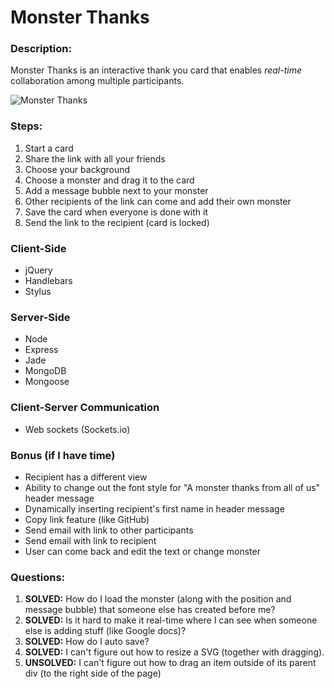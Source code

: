 # Monster Thanks

### Description:
Monster Thanks is an interactive thank you card that enables _real-time_ collaboration among multiple participants.

![Monster Thanks](https://dl.dropboxusercontent.com/u/125982/monster-thanks-screenshot.png)
### Steps:
1. Start a card
2. Share the link with all your friends
3. Choose your background
4. Choose a monster and drag it to the card
5. Add a message bubble next to your monster
6. Other recipients of the link can come and add their own monster
7. Save the card when everyone is done with it
8. Send the link to the recipient (card is locked)

### Client-Side
* jQuery
* Handlebars
* Stylus

### Server-Side
* Node
* Express
* Jade
* MongoDB
* Mongoose

### Client-Server Communication
* Web sockets (Sockets.io)

### Bonus (if I have time)
* Recipient has a different view
* Ability to change out the font style for "A monster thanks from all of us" header message
* Dynamically inserting recipient's first name in header message
* Copy link feature (like GitHub)
* Send email with link to other participants
* Send email with link to recipient
* User can come back and edit the text or change monster

### Questions:
1. __SOLVED:__ How do I load the monster (along with the position and message bubble) that someone else has created before me?
2. __SOLVED:__ Is it hard to make it real-time where I can see when someone else is adding stuff (like Google docs)?
3. __SOLVED:__ How do I auto save?
4. __SOLVED:__ I can't figure out how to resize a SVG (together with dragging).
5. __UNSOLVED:__ I can't figure out how to drag an item outside of its parent div (to the right side of the page)